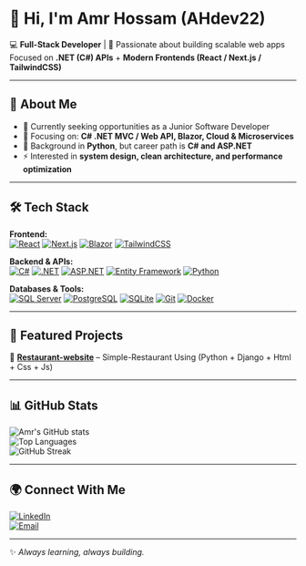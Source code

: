 # 👋 Hi, I'm Amr Hossam (AHdev22)  

💻 **Full-Stack Developer** | 🚀 Passionate about building scalable web apps  
Focused on **.NET (C#) APIs** + **Modern Frontends (React / Next.js / TailwindCSS)**  

---

## 🚀 About Me
- 🔭 Currently seeking opportunities as a Junior Software Developer
- 🌱 Focusing on: **C# .NET MVC / Web API, Blazor, Cloud & Microservices**  
- 🧩 Background in **Python**, but career path is **C# and ASP.NET**  
- ⚡ Interested in **system design, clean architecture, and performance optimization**  

---

## 🛠️ Tech Stack  

**Frontend:**  
[![React](https://img.shields.io/badge/React-20232A?logo=react&logoColor=61DAFB)](https://react.dev)
[![Next.js](https://img.shields.io/badge/Next.js-000000?logo=nextdotjs&logoColor=white)](https://nextjs.org)
[![Blazor](https://img.shields.io/badge/Blazor-5C2D91?logo=blazor&logoColor=white)](https://dotnet.microsoft.com/apps/aspnet/web-apps/blazor)
[![TailwindCSS](https://img.shields.io/badge/TailwindCSS-38B2AC?logo=tailwind-css&logoColor=white)](https://tailwindcss.com)

**Backend & APIs:**  
[![C#](https://img.shields.io/badge/C%23-239120?logo=c-sharp&logoColor=white)](https://learn.microsoft.com/dotnet/csharp/)
[![.NET](https://img.shields.io/badge/.NET-512BD4?logo=dotnet&logoColor=white)](https://dotnet.microsoft.com/)
[![ASP.NET](https://img.shields.io/badge/ASP.NET_Core-512BD4?logo=dotnet&logoColor=white)](https://learn.microsoft.com/aspnet/core/)
[![Entity Framework](https://img.shields.io/badge/Entity_Framework-512BD4?logo=dotnet&logoColor=white)](https://learn.microsoft.com/ef/)
[![Python](https://img.shields.io/badge/Python-3776AB?logo=python&logoColor=white)](https://www.python.org/)

**Databases & Tools:**  
[![SQL Server](https://img.shields.io/badge/SQL_Server-CC2927?logo=microsoft-sql-server&logoColor=white)](https://learn.microsoft.com/sql/sql-server/)
[![PostgreSQL](https://img.shields.io/badge/PostgreSQL-4169E1?logo=postgresql&logoColor=white)](https://www.postgresql.org/)
[![SQLite](https://img.shields.io/badge/SQLite-003B57?logo=sqlite&logoColor=white)](https://www.sqlite.org/)
[![Git](https://img.shields.io/badge/Git-F05032?logo=git&logoColor=white)](https://git-scm.com/)
[![Docker](https://img.shields.io/badge/Docker-2496ED?logo=docker&logoColor=white)](https://www.docker.com/)

---

## 📌 Featured Projects  
🔹 **[Restaurant-website](https://github.com/AHdev22/Coursera-Django-MVT.git)** – Simple-Restaurant Using (Python + Django + Html + Css + Js)

---

## 📊 GitHub Stats  

![Amr's GitHub stats](https://github-readme-stats.vercel.app/api?username=AHdev22&show_icons=true&theme=tokyonight)  
![Top Languages](https://github-readme-stats.vercel.app/api/top-langs/?username=AHdev22&layout=compact&theme=tokyonight)  
![GitHub Streak](https://github-readme-streak-stats.herokuapp.com/?user=AHdev22&theme=tokyonight)  

---

## 🌍 Connect With Me  
[![LinkedIn](https://img.shields.io/badge/LinkedIn-0A66C2?logo=linkedin&logoColor=white)](https://www.linkedin.com/in/amr-hossam-89ba17312/)  
[![Email](https://img.shields.io/badge/Email-amr.h.dev22%40gmail.com-red?logo=gmail&logoColor=white)](https://mail.google.com/mail/?view=cm&fs=1&to=amr.h.dev22@gmail.com&su=Job%20Opportunity%20-%20Contact%20from%20GitHub&body=Hi%20Amr,%0D%0A%0D%0AI%20found%20your%20GitHub%20profile%20and%20would%20like%20to%20connect%20with%20you%20regarding...)


---
✨ *Always learning, always building.*  
